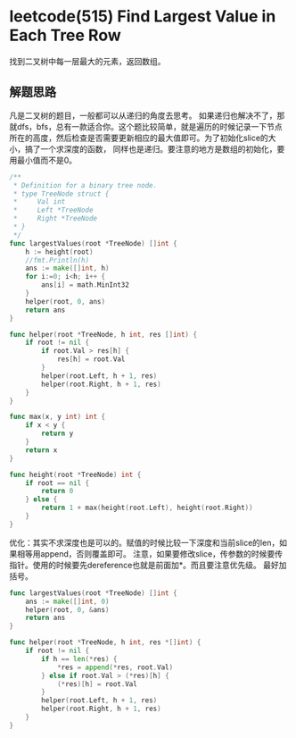 # leetcode(515) Find Largest Value in Each Tree Row

找到二叉树中每一层最大的元素，返回数组。

## 解题思路
凡是二叉树的题目，一般都可以从递归的角度去思考。
如果递归也解决不了，那就dfs，bfs，总有一款适合你。这个题比较简单，就是遍历的时候记录一下节点
所在的高度，然后检查是否需要更新相应的最大值即可。为了初始化slice的大小，搞了一个求深度的函数，
同样也是递归。要注意的地方是数组的初始化，要用最小值而不是0。

```go
/**
 * Definition for a binary tree node.
 * type TreeNode struct {
 *     Val int
 *     Left *TreeNode
 *     Right *TreeNode
 * }
 */
func largestValues(root *TreeNode) []int {
    h := height(root)
    //fmt.Println(h)
    ans := make([]int, h)
    for i:=0; i<h; i++ {
        ans[i] = math.MinInt32
    }
    helper(root, 0, ans)
    return ans
}

func helper(root *TreeNode, h int, res []int) {
    if root != nil {
        if root.Val > res[h] {
            res[h] = root.Val
        }
        helper(root.Left, h + 1, res)
        helper(root.Right, h + 1, res)
    }
}

func max(x, y int) int {
	if x < y {
		return y
	}
	return x
}

func height(root *TreeNode) int {
	if root == nil {
		return 0
	} else {
		return 1 + max(height(root.Left), height(root.Right))
	}
}
```

优化：其实不求深度也是可以的。赋值的时候比较一下深度和当前slice的len，如果相等用append，否则覆盖即可。
注意，如果要修改slice，传参数的时候要传指针。使用的时候要先dereference也就是前面加*。而且要注意优先级。
最好加括号。

```go
func largestValues(root *TreeNode) []int {
    ans := make([]int, 0)
    helper(root, 0, &ans)
    return ans
}

func helper(root *TreeNode, h int, res *[]int) {
    if root != nil {
        if h == len(*res) {
            *res = append(*res, root.Val)
        } else if root.Val > (*res)[h] {
            (*res)[h] = root.Val
        }
        helper(root.Left, h + 1, res)
        helper(root.Right, h + 1, res)
    }
}
```
